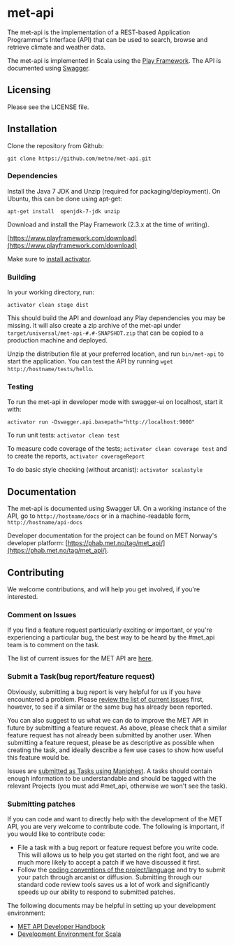 # met-api

The met-api is the implementation of a REST-based Application Programmer's
Interface (API) that can be used to search, browse and retrieve climate and
weather data.

The met-api is implemented in Scala using the
[Play Framework](https://playframework.com). The API is documented using
[Swagger](http://swagger.io).


## Licensing

Please see the LICENSE file.


## Installation

Clone the repository from Github:

`git clone https://github.com/metno/met-api.git`


### Dependencies

Install the Java 7 JDK and Unzip (required for packaging/deployment). On
Ubuntu, this can be done using apt-get:

`apt-get install  openjdk-7-jdk unzip`

Download and install the Play Framework (2.3.x at the time of writing).

[https://www.playframework.com/download](https://www.playframework.com/download)

Make sure to [install activator](https://www.playframework.com/documentation/2.3.x/Installing).


### Building

In your working directory, run:

`activator clean stage dist`

This should build the API and download any Play dependencies you may be
missing. It will also create a zip archive of the met-api under
`target/universal/met-api-#.#-SNAPSHOT.zip` that can be copied to a
production machine and deployed.

Unzip the distribution file at your preferred location, and run `bin/met-api`
to start the application. You can test the API by running
`wget http://hostname/tests/hello`.


### Testing

To run the met-api in developer mode with swagger-ui on localhost, start it
with:

`activator run -Dswagger.api.basepath="http://localhost:9000"`

To run unit tests: `activator clean test`

To measure code coverage of the tests; `activator clean coverage test` and
to create the reports, `activator coverageReport`

To do basic style checking (without arcanist): `activator scalastyle`


## Documentation

The met-api is documented using Swagger UI. On a working instance of the API,
go to `http://hostname/docs` or in a machine-readable form,
`http://hostname/api-docs`

Developer documentation for the project can be found on MET Norway's developer
platform: [https://phab.met.no/tag/met_api/](https://phab.met.no/tag/met_api/).


## Contributing

We welcome contributions, and will help you get involved, if you're
interested.


### Comment on Issues

If you find a feature request particularly exciting or important, or you're
experiencing a particular bug, the best way to be heard by the #met_api team
is to comment on the task.

The list of current issues for the MET API are [here](https://phab.met.no/maniphest/?statuses=open&allProjects=PHID-PROJ-cf5xpz6j3jijthgt2lpr#R).


### Submit a Task(bug report/feature request)

Obviously, submitting a bug report is very helpful for us if you have
encountered a problem. Please [review the list of current issues](https://phab.met.no/maniphest/?statuses=open&allProjects=PHID-PROJ-cf5xpz6j3jijthgt2lpr#R)
first, however, to see if a similar or the same bug has already been reported.

You can also suggest to us what we can do to improve the MET API in future by
submitting a feature request. As above, please check that a similar feature
request has not already been submitted by another user. When submitting a
feature request, please be as descriptive as possible when creating the task,
and ideally describe a few use cases to show how useful this feature would be.

Issues are [submitted as Tasks using Maniphest](https://phab.met.no/maniphest/task/create/).
A tasks should contain enough information to be understandable and should be
tagged with the relevant Projects (you must add #met_api, otherwise we won't
see the task).


### Submitting patches

If you can code and want to directly help with the development of the MET API,
you are very welcome to contribute code. The following is important, if you
would like to contribute code:

- File a task with a bug report or feature request before you write code. This
will allows us to help you get started on the right foot, and we are much more
likely to accept a patch if we have discussed it first.
- Follow the [coding conventions of the project/language](https://phab.met.no/w/methodologies/developer_handbook/#development-environments)
and try to submit your patch through arcanist or diffusion. Submitting through
our standard code review tools saves us a lot of work and significantly speeds
up our ability to respond to submitted patches.

The following documents may be helpful in setting up your development
environment:

- [MET API Developer Handbook](https://phab.met.no/w/methodologies/developer_handbook/)
- [Development Environment for Scala](https://phab.met.no/w/methodologies/developer_handbook/scala/)
